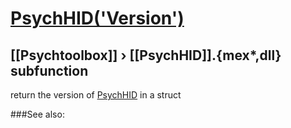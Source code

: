 # [PsychHID('Version')](PsychHID-Version) 
## [[Psychtoolbox]] &#8250; [[PsychHID]].{mex*,dll} subfunction


return the version of [PsychHID](PsychHID) in a struct  


###See also:

